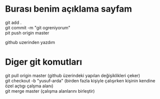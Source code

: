 # Burası benim açıklama sayfam														
git add .<br>
git commit -m "git ogreniyorum"<br>
pit push origin master<br>

github uzerinden yazdım




#	Diger git komutları

git pull origin master
(github üzerindeki yapılan değişiklikleri çeker)<br>
git checkout -b "yusuf-arda"
(birden fazla kişiyle çalışırken kişinin kendine özel açtıgı çalşma alanı)<br>
git merge master 
(çalışma alanlarını birleştir)<br>